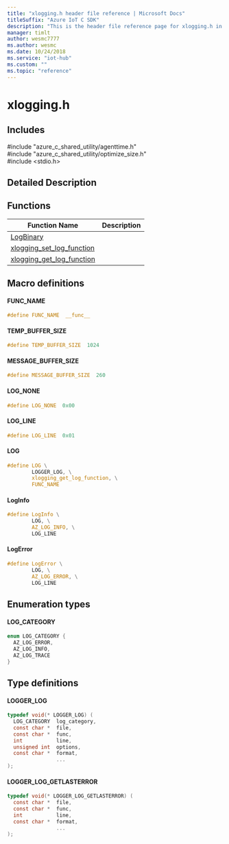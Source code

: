 ```yaml
---                             
title: "xlogging.h header file reference | Microsoft Docs" 
titleSuffix: "Azure IoT C SDK"            
description: "This is the header file reference page for xlogging.h in the Azure IoT C SDK. This SDK is used with Azure IoT Hub and Azure IoT Hub Device Provisioning Service"            
manager: timlt                 
author: wesmc7777              
ms.author: wesmc               
ms.date: 10/24/2018                    
ms.service: "iot-hub"             
ms.custom: ""                
ms.topic: "reference"        
---                            
```


# xlogging.h 

## Includes

\#include "azure_c_shared_utility/agenttime.h"  
\#include "azure_c_shared_utility/optimize_size.h"  
\#include <stdio.h>  

## Detailed Description

## Functions

Function Name                  | Description                                
--------------------------------|---------------------------------------------
[LogBinary](./xlogging-h/logbinary.md)            | 
[xlogging_set_log_function](./xlogging-h/xlogging-set-log-function.md)            | 
[xlogging_get_log_function](./xlogging-h/xlogging-get-log-function.md)            | 

## Macro definitions

#### FUNC_NAME

```C
#define FUNC_NAME  __func__ 
```

#### TEMP_BUFFER_SIZE

```C
#define TEMP_BUFFER_SIZE  1024 
```

#### MESSAGE_BUFFER_SIZE

```C
#define MESSAGE_BUFFER_SIZE  260 
```

#### LOG_NONE

```C
#define LOG_NONE  0x00 
```

#### LOG_LINE

```C
#define LOG_LINE  0x01 
```

#### LOG

```C
#define LOG \
        LOGGER_LOG, \
        xlogging_get_log_function, \
        FUNC_NAME 
```

#### LogInfo

```C
#define LogInfo \
        LOG, \
        AZ_LOG_INFO, \
        LOG_LINE 
```

#### LogError

```C
#define LogError \
        LOG, \
        AZ_LOG_ERROR, \
        LOG_LINE 
```

## Enumeration types

#### LOG_CATEGORY

```C
enum LOG_CATEGORY {
  AZ_LOG_ERROR,
  AZ_LOG_INFO,
  AZ_LOG_TRACE
}
```

## Type definitions

#### LOGGER_LOG

```C
typedef void(* LOGGER_LOG) (
  LOG_CATEGORY  log_category,
  const char *  file,
  const char *  func,
  int           line,
  unsigned int  options,
  const char *  format,
                ...
);
```

#### LOGGER_LOG_GETLASTERROR

```C
typedef void(* LOGGER_LOG_GETLASTERROR) (
  const char *  file,
  const char *  func,
  int           line,
  const char *  format,
                ...
);
```

